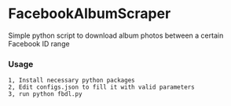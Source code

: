 # FacebookAlbumScraper
Simple python script to download album photos between a certain Facebook ID range

### Usage

    1, Install necessary python packages
    2, Edit configs.json to fill it with valid parameters
    3, run python fbdl.py
